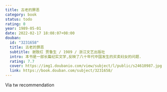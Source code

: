 ```yaml
---
title: 古老的罪恶
category: book
status: todo
rating: 0
year: 1989-05-01
date: 2022-02-17 18:08:07+08:00
douban:
  id: "3231658"
  title: 古老的罪恶
  subtitle: 谢致红 贾鲁生 / 1989 / 浙江文艺出版社
  intro: 本书是一部长篇纪实文学,反映了八十年代中国发生的买卖妇女的问题.
  rating: 7.7
  cover: https://img1.doubanio.com/view/subject/l/public/s24610987.jpg
  link: https://book.douban.com/subject/3231658/
---
```


Via tw recommendation 
